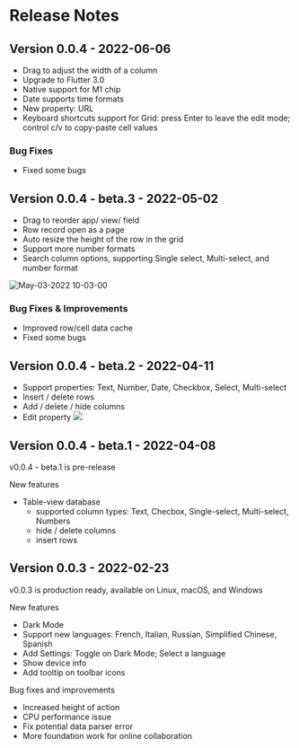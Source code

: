 # Release Notes

## Version 0.0.4 - 2022-06-06
- Drag to adjust the width of a column
- Upgrade to Flutter 3.0
- Native support for M1 chip
- Date supports time formats
- New property: URL
- Keyboard shortcuts support for Grid: press Enter to leave the edit mode; control c/v to copy-paste cell values

### Bug Fixes
- Fixed some bugs


## Version 0.0.4 - beta.3 - 2022-05-02
- Drag to reorder app/ view/ field
- Row record open as a page
- Auto resize the height of the row in the grid
- Support more number formats
- Search column options, supporting Single select, Multi-select, and number format

![May-03-2022 10-03-00](https://user-images.githubusercontent.com/86001920/166394640-a8f1f3bc-5f20-4033-93e9-16bc308d7005.gif)


### Bug Fixes & Improvements
- Improved row/cell data cache
- Fixed some bugs


## Version 0.0.4 - beta.2 - 2022-04-11

  - Support properties: Text, Number, Date, Checkbox, Select, Multi-select
  - Insert / delete rows
  - Add / delete / hide columns
  - Edit property
    ![](https://user-images.githubusercontent.com/12026239/162753644-bf2f4e7a-2367-4d48-87e6-35e244e83a5b.png)

## Version 0.0.4 - beta.1 - 2022-04-08
v0.0.4 - beta.1 is pre-release

New features
- Table-view database
   - supported column types: Text, Checbox, Single-select, Multi-select, Numbers
   - hide / delete columns
   - insert rows

## Version 0.0.3 - 2022-02-23
v0.0.3 is production ready, available on Linux, macOS, and Windows

New features
- Dark Mode 
- Support new languages: French, Italian, Russian,  Simplified Chinese, Spanish
- Add Settings: Toggle on Dark Mode; Select a language
- Show device info 
- Add tooltip on toolbar icons

Bug fixes and improvements
- Increased height of action
- CPU performance issue 
- Fix potential data parser error
- More foundation work for online collaboration

